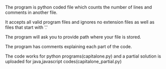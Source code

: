 The program is python coded file which counts the number of lines and comments in another file.

It accepts all valid program files and ignores no extension files as well as files that start with '.'

The program will ask you to provide path where your file is stored.

The program has comments explaining each part of the code.

The code works for python programs(capitalone.py) and a partial solution is uploaded for java,javascript codes(capitalone_partial.py)

